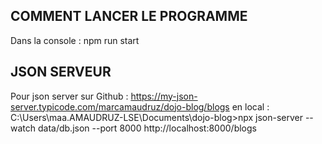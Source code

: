 ## COMMENT LANCER LE PROGRAMME

Dans la console : npm run start

## JSON SERVEUR

Pour json server sur Github : https://my-json-server.typicode.com/marcamaudruz/dojo-blog/blogs
en local : C:\Users\maa.AMAUDRUZ-LSE\Documents\dojo-blog>npx json-server --watch data/db.json --port 8000
http://localhost:8000/blogs
